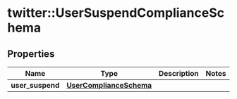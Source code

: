 # twitter::UserSuspendComplianceSchema


## Properties
Name | Type | Description | Notes
------------ | ------------- | ------------- | -------------
**user_suspend** | [**UserComplianceSchema**](UserComplianceSchema.md) |  | 


